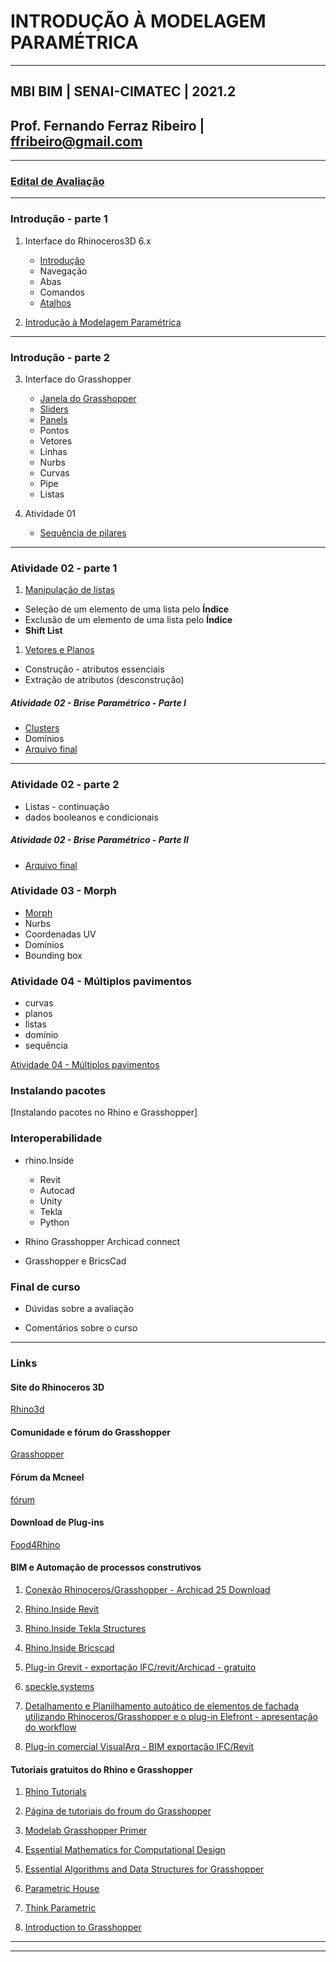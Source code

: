 # INTRODUÇÃO À MODELAGEM PARAMÉTRICA

_______

## MBI BIM | SENAI-CIMATEC | 2021.2

## Prof. Fernando Ferraz Ribeiro | ffribeiro@gmail.com

_______

### [Edital de Avaliação](EdialAvaliacoes/edital01.md)

_______

### Introdução - parte 1

1. Interface do Rhinoceros3D  6.x

    - [Introdução](https://255ribeiro.github.io/intro_rhino/)
    - Navegação
    - Abas
    - Comandos
    - [Atalhos](https://255ribeiro.github.io/intro_rhino/atalhosRhino/atalhosRhino.html)

2. [Introdução à Modelagem Paramétrica](slides/Intro_modelagem_param_MBI_BIM.pdf)

_______

### Introdução - parte 2

3. Interface do Grasshopper

   - [Janela do Grasshopper](./gh_interface/gh_inter.md)
   - [Sliders](./Slider/Slider_config.md)
   - [Panels](./Panels/Painel_config.MD)
   - Pontos
   - Vetores
   - Linhas
   - Nurbs
   - Curvas
   - Pipe
   - Listas    


4. Atividade 01 

   - [Sequência de pilares](./gh_pilares/gh_pilares.md)

_______

### Atividade 02 - parte 1

1. [Manipulação de listas](./gh_list_intro/gh_list_basics.md)

  - Seleção de um elemento de uma lista pelo **Índice**
  - Exclusão de um elemento de uma lista pelo **Índice**
  - **Shift List**

1. [Vetores e Planos](./gh_vect_plane/vect_plane_basics.md)

  - Construção - atributos essenciais
  - Extração de atributos (desconstrução)

##### Atividade 02 - Brise Paramétrico - Parte I

 - [Clusters](./gh_clusters/clusters.md)
 - Domínios
 - [Arquivo final](./gh_brise/brise_parametrico_2021.gh)

_______

### Atividade 02 - parte 2

 - Listas - continuação
 - dados booleanos e condicionais

##### Atividade 02 - Brise Paramétrico - Parte II
 - [Arquivo final](./gh_brise/brise_parametrico_2021b.gh)

### Atividade 03 - Morph

 - [Morph](./gh_morph/gh_morph.md)
 - Nurbs
 - Coordenadas UV
 - Domínios
 - Bounding box

### Atividade 04 - Múltiplos pavimentos

 - curvas
 - planos
 - listas
 - domínio
 - sequência

  [Atividade 04 - Múltiplos pavimentos](./gh_multi_pav/gh_multi_pav.md)

### Instalando pacotes

[Instalando pacotes no Rhino e Grasshopper]

### Interoperabilidade

 - rhino.Inside
   - Revit
   - Autocad
   - Unity
   - Tekla
   - Python

 - Rhino Grasshopper Archicad connect
 - Grasshopper e BricsCad


### Final de curso

 - Dúvidas sobre a avaliação

 - Comentários sobre o curso

_______

### Links

#### Site do Rhinoceros 3D

[Rhino3d](https://www.rhino3d.com/)

#### Comunidade e fórum do Grasshopper

[Grasshopper](https://www.grasshopper3d.com/)

#### Fórum da Mcneel

[fórum](https://discourse.mcneel.com/)

#### Download de Plug-ins

[Food4Rhino](https://www.food4rhino.com/)

#### BIM e Automação de processos construtivos

1. [Conexão Rhinoceros/Grasshopper - Archicad 25 Download](https://graphisoft.com/downloads/addons/interoperability/rhino?#live-connection-plugin)

2. [Rhino.Inside Revit](https://www.food4rhino.com/en/app/rhinoinside-autodesk-revit)

3. [Rhino.Inside Tekla Structures](https://www.food4rhino.com/en/resource/rhinoinside-tekla-structures)

4. [Rhino.Inside Bricscad](https://www.bricsys.com/applications/a/?rhino/grasshopper-connection-for-bricscad-bim-a1353-al2360)

5. [Plug-in Grevit - exportação IFC/revit/Archicad - gratuito](https://www.food4rhino.com/app/grevit-grasshopper-native-bim)
   
6. [speckle.systems](https://speckle.systems/)

7. [Detalhamento e Planilhamento autoático de elementos de fachada utilizando Rhinoceros/Grasshopper e o plug-in Elefront - apresentação do workflow](https://www.youtube.com/watch?v=i1A2fU_H4fA&t=31s)

8. [Plug-in comercial VisualArq - BIM exportação IFC/Revit](https://www.visualarq.com/)

#### Tutoriais gratuitos do Rhino e Grasshopper

1. [Rhino Tutorials](https://www.youtube.com/channel/UCsWpNdwxf0I3ffkedM505xA/featured)

1. [Página de tutoriais do froum do Grasshopper](https://www.grasshopper3d.com/page/tutorials-1)

1. [Modelab Grasshopper Primer](https://aae280.files.wordpress.com/2014/10/mode-lab-grasshopper-primer-third-edition.pdf)

1. [Essential Mathematics for Computational Design](https://discourse.mcneel.com/t/the-essential-mathematics-third-edition/4049)

1. [Essential Algorithms and Data Structures for Grasshopper ](https://www.food4rhino.com/en/resource/essential-algorithms-and-data-structures-grasshopper)

1. [Parametric House](https://www.youtube.com/parametrichouse)

1. [Think Parametric](https://www.youtube.com/c/Thinkparametric)

1. [Introduction to Grasshopper](https://medium.com/intro-to-grasshopper)

_______
_______

